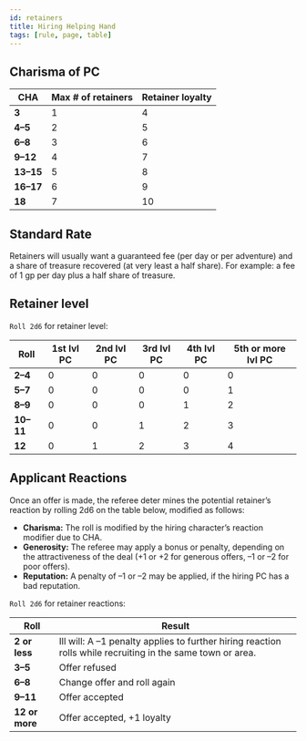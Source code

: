 ```yaml
---
id: retainers
title: Hiring Helping Hand
tags: [rule, page, table]
---
```


## Charisma of PC

| CHA   | Max # of retainers | Retainer loyalty |
| ----- | ------------------ | ---------------- |
| **3**     | 1                  | 4                |
| **4–5**   | 2                  | 5                |
| **6–8**   | 3                  | 6                |
| **9–12**  | 4                  | 7                |
| **13–15** | 5                  | 8                |
| **16–17** | 6                  | 9                |
| **18**    | 7                  | 10               |

## Standard Rate

Retainers will usually want a guaranteed fee (per day or per adventure) and a share of treasure recovered (at very least a half share). For example: a fee of 1 gp per day plus a half share of treasure.

## Retainer level

`Roll 2d6` for retainer level:

| Roll      | 1st lvl PC | 2nd lvl PC | 3rd lvl PC | 4th lvl PC | 5th or more lvl PC |
| --------- | ---------- | ---------- | ---------- | ---------- | ------------------ |
| **2–4**   | 0          | 0          | 0          | 0          | 0                  |
| **5–7**   | 0          | 0          | 0          | 0          | 1                  |
| **8–9**   | 0          | 0          | 0          | 1          | 2                  |
| **10–11** | 0          | 0          | 1          | 2          | 3                  |
| **12**    | 0          | 1          | 2          | 3          | 4                  |

## Applicant Reactions

Once an offer is made, the referee deter mines the potential retainer’s reaction by rolling 2d6 on the table below, modified as follows:

- **Charisma:** The roll is modified by the hiring character’s reaction modifier due to CHA.
- **Generosity:** The referee may apply a bonus or penalty, depending on the attractiveness of the deal (+1 or +2 for generous offers, –1 or –2 for poor offers).
- **Reputation:** A penalty of –1 or –2 may be applied, if the hiring PC has a bad reputation.

`Roll 2d6` for retainer reactions:

| Roll            | Result                                                                                                     |
| -------------- | ---------------------------------------------------------------------------------------------------------- |
| **2 or less**  | Ill will: A –1 penalty applies to further hiring reaction rolls while recruiting in the same town or area. |
| **3–5**        | Offer refused                                                                                              |
| **6–8**        | Change offer and roll again                                                                                |
| **9–11**       | Offer accepted                                                                                             |
| **12 or more** | Offer accepted, +1 loyalty                                                                                 |
